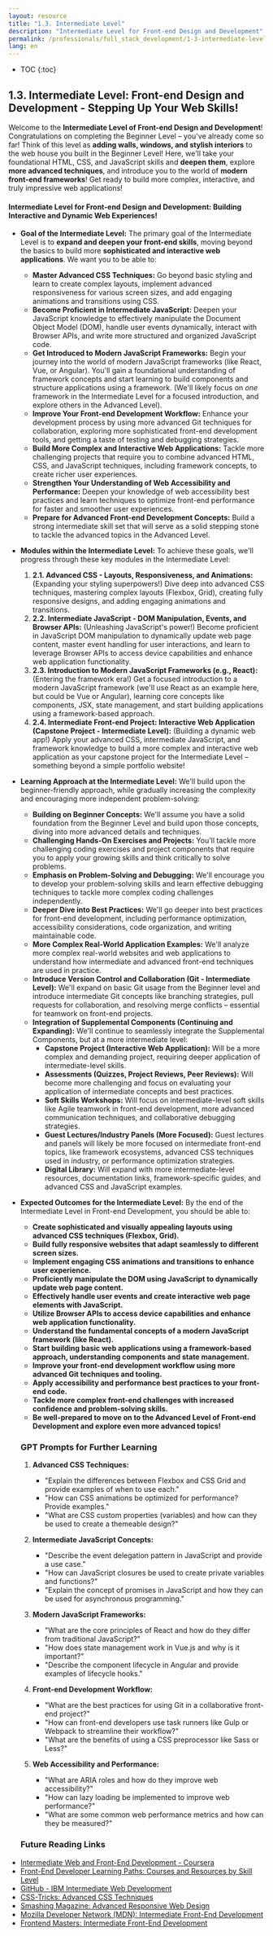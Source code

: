 ```yaml
---
layout: resource
title: "1.3. Intermediate Level"
description: "Intermediate Level for Front-end Design and Development"
permalink: /professionals/full_stack_development/1-3-intermediate-level-frontend/
lang: en
---
```


* TOC
{:toc}



## 1.3. Intermediate Level: Front-end Design and Development - Stepping Up Your Web Skills!

Welcome to the **Intermediate Level of Front-end Design and Development**! Congratulations on completing the Beginner Level – you've already come so far!  Think of this level as **adding walls, windows, and stylish interiors** to the web house you built in the Beginner Level!  Here, we'll take your foundational HTML, CSS, and JavaScript skills and **deepen them**, explore **more advanced techniques**, and introduce you to the world of **modern front-end frameworks**!  Get ready to build more complex, interactive, and truly impressive web applications!

#### Intermediate Level for Front-end Design and Development: Building Interactive and Dynamic Web Experiences!

*   **Goal of the Intermediate Level:**  The primary goal of the Intermediate Level is to **expand and deepen your front-end skills**, moving beyond the basics to build more **sophisticated and interactive web applications**. We want you to be able to:

    *   **Master Advanced CSS Techniques:**  Go beyond basic styling and learn to create complex layouts, implement advanced responsiveness for various screen sizes, and add engaging animations and transitions using CSS.
    *   **Become Proficient in Intermediate JavaScript:**  Deepen your JavaScript knowledge to effectively manipulate the Document Object Model (DOM), handle user events dynamically, interact with Browser APIs, and write more structured and organized JavaScript code.
    *   **Get Introduced to Modern JavaScript Frameworks:**  Begin your journey into the world of modern JavaScript frameworks (like React, Vue, or Angular). You'll gain a foundational understanding of framework concepts and start learning to build components and structure applications using a framework. (We'll likely focus on *one* framework in the Intermediate Level for a focused introduction, and explore others in the Advanced Level).
    *   **Improve Your Front-end Development Workflow:** Enhance your development process by using more advanced Git techniques for collaboration, exploring more sophisticated front-end development tools, and getting a taste of testing and debugging strategies.
    *   **Build More Complex and Interactive Web Applications:**  Tackle more challenging projects that require you to combine advanced HTML, CSS, and JavaScript techniques, including framework concepts, to create richer user experiences.
    *   **Strengthen Your Understanding of Web Accessibility and Performance:**  Deepen your knowledge of web accessibility best practices and learn techniques to optimize front-end performance for faster and smoother user experiences.
    *   **Prepare for Advanced Front-end Development Concepts:**  Build a strong intermediate skill set that will serve as a solid stepping stone to tackle the advanced topics in the Advanced Level.

*   **Modules within the Intermediate Level:**  To achieve these goals, we'll progress through these key modules in the Intermediate Level:

    1.  **2.1. Advanced CSS - Layouts, Responsiveness, and Animations:** (Expanding your styling superpowers!) Dive deep into advanced CSS techniques, mastering complex layouts (Flexbox, Grid), creating fully responsive designs, and adding engaging animations and transitions.
    2.  **2.2. Intermediate JavaScript - DOM Manipulation, Events, and Browser APIs:** (Unleashing JavaScript's power!)  Become proficient in JavaScript DOM manipulation to dynamically update web page content, master event handling for user interactions, and learn to leverage Browser APIs to access device capabilities and enhance web application functionality.
    3.  **2.3. Introduction to Modern JavaScript Frameworks (e.g., React):** (Entering the framework era!) Get a focused introduction to a modern JavaScript framework (we'll use React as an example here, but could be Vue or Angular), learning core concepts like components, JSX, state management, and start building applications using a framework-based approach.
    4.  **2.4. Intermediate Front-end Project: Interactive Web Application (Capstone Project - Intermediate Level):** (Building a dynamic web app!)  Apply your advanced CSS, intermediate JavaScript, and framework knowledge to build a more complex and interactive web application as your capstone project for the Intermediate Level – something beyond a simple portfolio website!

*   **Learning Approach at the Intermediate Level:**  We'll build upon the beginner-friendly approach, while gradually increasing the complexity and encouraging more independent problem-solving:

    *   **Building on Beginner Concepts:** We'll assume you have a solid foundation from the Beginner Level and build upon those concepts, diving into more advanced details and techniques.
    *   **Challenging Hands-On Exercises and Projects:** You'll tackle more challenging coding exercises and project components that require you to apply your growing skills and think critically to solve problems.
    *   **Emphasis on Problem-Solving and Debugging:**  We'll encourage you to develop your problem-solving skills and learn effective debugging techniques to tackle more complex coding challenges independently.
    *   **Deeper Dive into Best Practices:**  We'll go deeper into best practices for front-end development, including performance optimization, accessibility considerations, code organization, and writing maintainable code.
    *   **More Complex Real-World Application Examples:**  We'll analyze more complex real-world websites and web applications to understand how intermediate and advanced front-end techniques are used in practice.
    *   **Introduce Version Control and Collaboration (Git - Intermediate Level):** We'll expand on basic Git usage from the Beginner level and introduce intermediate Git concepts like branching strategies, pull requests for collaboration, and resolving merge conflicts – essential for teamwork on front-end projects.
    *   **Integration of Supplemental Components (Continuing and Expanding):**  We'll continue to seamlessly integrate the Supplemental Components, but at a more intermediate level:
        *   **Capstone Project (Interactive Web Application):** Will be a more complex and demanding project, requiring deeper application of intermediate-level skills.
        *   **Assessments (Quizzes, Project Reviews, Peer Reviews):** Will become more challenging and focus on evaluating your application of intermediate concepts and best practices.
        *   **Soft Skills Workshops:** Will focus on intermediate-level soft skills like Agile teamwork in front-end development, more advanced communication techniques, and collaborative debugging strategies.
        *   **Guest Lectures/Industry Panels (More Focused):**  Guest lectures and panels will likely be more focused on intermediate front-end topics, like framework ecosystems, advanced CSS techniques used in industry, or performance optimization strategies.
        *   **Digital Library:** Will expand with more intermediate-level resources, documentation links, framework-specific guides, and advanced CSS and JavaScript examples.

*   **Expected Outcomes for the Intermediate Level:** By the end of the Intermediate Level in Front-end Development, you should be able to:

    *   **Create sophisticated and visually appealing layouts using advanced CSS techniques (Flexbox, Grid).**
    *   **Build fully responsive websites that adapt seamlessly to different screen sizes.**
    *   **Implement engaging CSS animations and transitions to enhance user experience.**
    *   **Proficiently manipulate the DOM using JavaScript to dynamically update web page content.**
    *   **Effectively handle user events and create interactive web page elements with JavaScript.**
    *   **Utilize Browser APIs to access device capabilities and enhance web application functionality.**
    *   **Understand the fundamental concepts of a modern JavaScript framework (like React).**
    *   **Start building basic web applications using a framework-based approach, understanding components and state management.**
    *   **Improve your front-end development workflow using more advanced Git techniques and tooling.**
    *   **Apply accessibility and performance best practices to your front-end code.**
    *   **Tackle more complex front-end challenges with increased confidence and problem-solving skills.**
    *   **Be well-prepared to move on to the Advanced Level of Front-end Development and explore even more advanced topics!**

    ### GPT Prompts for Further Learning

    1. **Advanced CSS Techniques:**
        - "Explain the differences between Flexbox and CSS Grid and provide examples of when to use each."
        - "How can CSS animations be optimized for performance? Provide examples."
        - "What are CSS custom properties (variables) and how can they be used to create a themeable design?"

    2. **Intermediate JavaScript Concepts:**
        - "Describe the event delegation pattern in JavaScript and provide a use case."
        - "How can JavaScript closures be used to create private variables and functions?"
        - "Explain the concept of promises in JavaScript and how they can be used for asynchronous programming."

    3. **Modern JavaScript Frameworks:**
        - "What are the core principles of React and how do they differ from traditional JavaScript?"
        - "How does state management work in Vue.js and why is it important?"
        - "Describe the component lifecycle in Angular and provide examples of lifecycle hooks."

    4. **Front-end Development Workflow:**
        - "What are the best practices for using Git in a collaborative front-end project?"
        - "How can front-end developers use task runners like Gulp or Webpack to streamline their workflow?"
        - "What are the benefits of using a CSS preprocessor like Sass or Less?"

    5. **Web Accessibility and Performance:**
        - "What are ARIA roles and how do they improve web accessibility?"
        - "How can lazy loading be implemented to improve web performance?"
        - "What are some common web performance metrics and how can they be measured?"

    ### Future Reading Links

- [Intermediate Web and Front-End Development - Coursera](https://www.coursera.org/learn/intermediate-web-and-front-end-development)
- [Front-End Developer Learning Paths: Courses and Resources by Skill Level](https://www.coursera.org/career-academy/roles/front-end-developer)
- [GitHub - IBM Intermediate Web Development](https://github.com/bbauska/ibm-intermediate-web-dev)
- [CSS-Tricks: Advanced CSS Techniques](https://css-tricks.com/)
- [Smashing Magazine: Advanced Responsive Web Design](https://www.smashingmagazine.com/)
- [Mozilla Developer Network (MDN): Intermediate Front-End Development](https://developer.mozilla.org/en-US/)
- [Frontend Masters: Intermediate Front-End Development](https://frontendmasters.com/)
